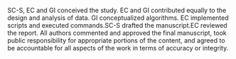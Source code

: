 SC-S, EC and GI conceived the study. EC and GI contributed equally to the design and analysis of data.
GI conceptualized algorithms. EC implemented scripts and executed commands.SC-S drafted the manuscript.EC reviewed the report.
All authors commented and approved the final manuscript, took public responsibility for appropriate portions of the content, and agreed to be accountable for all aspects of the work in terms of accuracy or integrity.
